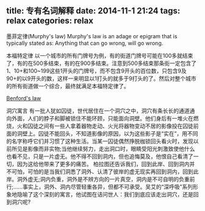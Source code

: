 title: 专有名词解释
date: 2014-11-1 21:24
tags: relax
categories: relax
---

墨菲定律(Murphy's law)
Murphy's law is an adage or epigram that is typically stated as: Anything that can go wrong, will go wrong.

本福特定律
以一个城市的所有门牌号为例，有的街道门牌号可能在100多就结束了，有的在500多结束，有的在900多结束。注意到500多结束那条街一定包含了1、10+和100~199这些1开头的门牌号，而不包含9开头的百位数，只包含9及90+的以9开头的数，这样一来明显以1打头的就多于9打头的了。然后对整个城市的所有街道做一个综合，最终就满足本福特定律了。

[Benford's law](http://en.wikipedia.org/wiki/Benford's_law)


洞穴寓言
    有一批人犹如囚徒，世代居住在一个洞穴之中，洞穴有条长长的通道通向外面，人们的脖子和脚被锁住不能环顾，只能面向洞壁。他们身后有一堆火在燃烧，火和囚徒之间有一些人拿着器物走动、火光将器物变动不居的影像投在囚徒前面的洞壁上。囚徒不能回头，不知道影像的原因，以为这些影子是“实在”，用不同的名字称呼它们并习惯了这种生活。当某一囚徒偶然挣脱枷锁回头看火时，发现以前所见是影像而非实物;当他继续努力，走出洞口时，眼睛受阳光刺激致使他什么也看不见，只是一片虚无。他不得不回到洞内，但也追悔莫及，他恨自己看清了一切，因为这给他带来了更多的痛苦。
柏拉图还告诉我们，回到此岸、回到洞内并不可怕，可怕的是当我们洞悉了洞外、认清了彼岸的虚无现实再回到洞内，回到此岸。洞外虚无;洞内负重，洞外是不辨方向的一片真空，洞内是不可自明的负重前行;……事实上，洞外、洞内尽管轻重各异，但都不可承受。吴艾的“深呼吸”系列形象地隐喻了这个深刻的寓言，他试图在诘问世人：我们到底应该走出洞穴，还是回到洞穴呢?
